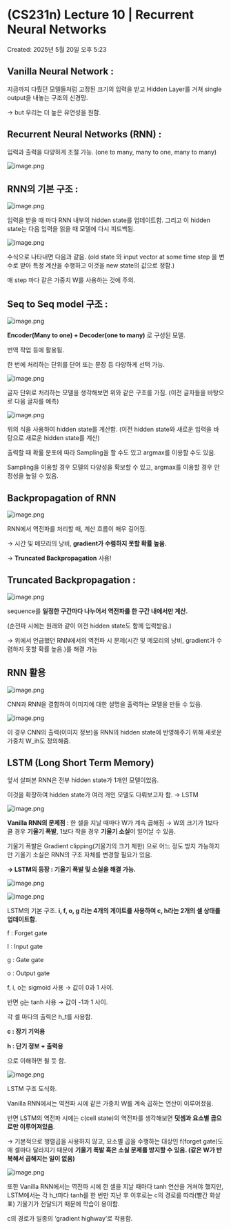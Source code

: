 # (CS231n) Lecture 10 | Recurrent Neural Networks

Created: 2025년 5월 20일 오후 5:23

## Vanilla Neural Network :

지금까지 다뤘던 모델들처럼 고정된 크기의 입력을 받고 Hidden Layer를 거쳐 single output을 내놓는 구조의 신경망. 

→ but 우리는 더 높은 유연성을 원함.

## Recurrent Neural Networks (RNN) :

입력과 출력을 다양하게 조절 가능. (one to many, many to one, many to many)

![image.png](image.png)

## RNN의 기본 구조 :

![image.png](image%201.png)

입력을 받을 때 마다 RNN 내부의 hidden state를 업데이트함. 그리고 이 hidden state는 다음 입력을 읽을 때 모델에 다시 피드백됨.

![image.png](image%202.png)

수식으로 나타내면 다음과 같음. (old state 와 input vector at some time step 을 변수로 받아 특정 계산을 수행하고 이것을 new state의 값으로 정함.)

매 step 마다 같은 가중치 W를 사용하는 것에 주의.

## Seq to Seq model 구조 :

![image.png](image%203.png)

**Encoder(Many to one) + Decoder(one to many)** 로 구성된 모델.

번역 작업 등에 활용됨.

한 번에 처리하는 단위를 단어 또는 문장 등 다양하게 선택 가능.

![image.png](image%204.png)

글자 단위로 처리하는 모델을 생각해보면 위와 같은 구조를 가짐. (이전 글자들을 바탕으로 다음 글자를 예측)

![image.png](image%205.png)

위의 식을 사용하여 hidden state를 계산함. (이전 hidden state와 새로운 입력을 바탕으로 새로운 hidden state를 계산)

출력할 때 확률 분포에 따라 Sampling을 할 수도 있고 argmax를 이용할 수도 있음.

Sampling을 이용할 경우 모델의 다양성을 확보할 수 있고, argmax를 이용할 경우 안정성을 높일 수 있음.

## Backpropagation of RNN

![image.png](image%206.png)

RNN에서 역전파를 처리할 때, 계산 흐름이 매우 길어짐.

→ 시간 및 메모리의 낭비,  **gradient가 수렴하지 못할 확률 높음.**

→ **Truncated Backpropagation** 사용!

## Truncated Backpropagation :

![image.png](image%207.png)

sequence를 **일정한 구간마다 나누어서 역전파를 한 구간 내에서만 계산.**

(순전파 시에는 원래와 같이 이전 hidden state도 함께 입력받음.)

→ 위에서 언급했던 RNN에서의 역전파 시 문제(시간 및 메모리의 낭비,  gradient가 수렴하지 못할 확률 높음.)를 해결 가능

## RNN 활용

![image.png](image%208.png)

CNN과 RNN을 결합하여 이미지에 대한 설명을 출력하는 모델을 만들 수 있음.

![image.png](image%209.png)

이 경우 CNN의 출력(이미지 정보)을 RNN의 hidden state에 반영해주기 위해 새로운 가중치 W_ih도 정의해줌.

## LSTM (Long Short Term Memory)

앞서 살펴본 RNN은 전부 hidden state가 1개인 모델이었음.

이것을 확장하여 hidden state가 여러 개인 모델도 다뤄보고자 함. → LSTM

![image.png](image%2010.png)

**Vanilla RNN의 문제점** : 한 셀을 지날 때마다 W가 계속 곱해짐 → W의 크기가 1보다 클 경우 **기울기 폭발**, 1보다 작을 경우 **기울기 소실**이 일어날 수 있음.

기울기 폭발은 Gradient clipping(기울기의 크기 제한) 으로 어느 정도 방지 가능하지만 기울기 소실은 RNN의 구조 자체를 변경할 필요가 있음.

**→ LSTM의 등장 : 기울기 폭발 및 소실을 해결 가능.**

![image.png](image%2011.png)

![image.png](image%2012.png)

LSTM의 기본 구조. **i, f, o, g 라는 4개의 게이트를 사용하여 c, h라는 2개의 셀 상태를 업데이트함.**

f : Forget gate

I : Input gate

g : Gate gate

o : Output gate

f, i, o는 sigmoid 사용 → 값이 0과 1 사이.

반면 g는 tanh 사용 → 값이 -1과 1 사이.

각 셀 마다의 출력은 h_t를 사용함.

**c : 장기 기억용**

**h : 단기 정보 + 출력용**

으로 이해하면 될 듯 함.

![image.png](image%2013.png)

LSTM 구조 도식화.

Vanilla RNN에서는 역전파 시에 같은 가중치 W를 계속 곱하는 연산이 이루어졌음.

반면 LSTM의 역전파 시에는 c(cell state)의 역전파를 생각해보면 **덧셈과 요소별 곱으로만 이루어져있음**.

→ 기본적으로 행렬곱을 사용하지 않고, 요소별 곱을 수행하는 대상인 f(forget gate)도 매 셀마다 달라지기 때문에  **기울기 폭발 혹은 소실 문제를 방지할 수 있음. (같은 W가 반복해서 곱해지는 일이 없음)**

![image.png](image%2014.png)

또한 Vanilla RNN에서는 역전파 시에 한 셀을 지날 때마다 tanh 연산을 거쳐야 했지만, LSTM에서는 각 h_t마다 tanh를 한 번만 지난 후 이후로는 c의 경로를 따라(빨간 화살표) 기울기가 전달되기 때문에 학습이 용이함.

c의 경로가 일종의 ‘gradient highway’로 작용함.